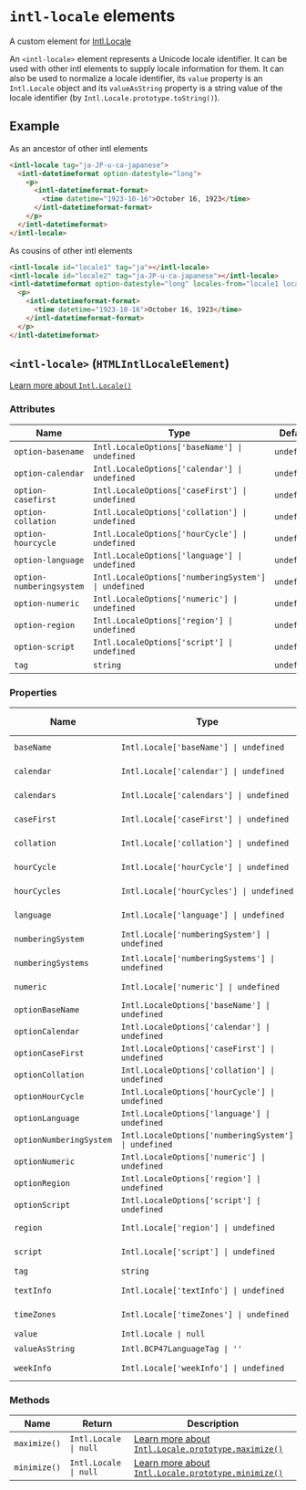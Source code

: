 # `intl-locale` elements

A custom element for [Intl.Locale](https://developer.mozilla.org/en-US/docs/Web/JavaScript/Reference/Global_Objects/Intl/Locale)

An `<intl-locale>` element represents a Unicode locale identifier. It can be
used with other intl elements to supply locale information for them. It can
also be used to normalize a locale identifier, its `value` property is an
`Intl.Locale` object and its `valueAsString` property is a string value of
the locale identifier (by `Intl.Locale.prototype.toString()`).

## Example

As an ancestor of other intl elements

```html
<intl-locale tag="ja-JP-u-ca-japanese">
  <intl-datetimeformat option-datestyle="long">
    <p>
      <intl-datetimeformat-format>
        <time datetime="1923-10-16">October 16, 1923</time>
      </intl-datetimeformat-format>
    </p>
  </intl-datetimeformat>
</intl-locale>
```

As cousins of other intl elements

```html
<intl-locale id="locale1" tag="ja"></intl-locale>
<intl-locale id="locale2" tag="ja-JP-u-ca-japanese"></intl-locale>
<intl-datetimeformat option-datestyle="long" locales-from="locale1 locale2">
  <p>
    <intl-datetimeformat-format>
      <time datetime="1923-10-16">October 16, 1923</time>
    </intl-datetimeformat-format>
  </p>
</intl-datetimeformat>
```

## `<intl-locale>` (`HTMLIntlLocaleElement`)

[Learn more about `Intl.Locale()`](http://developer.mozilla.org/en-US/docs/Web/JavaScript/Reference/Global_Objects/Intl/Locale/Locale)

### Attributes

| Name                     | Type                                                 | Default     | Required? | Description | Property                |
| ------------------------ | ---------------------------------------------------- | ----------- | --------- | ----------- | ----------------------- |
| `option-basename`        | `Intl.LocaleOptions['baseName'] \| undefined`        | `undefined` |           |             | `optionBaseName`        |
| `option-calendar`        | `Intl.LocaleOptions['calendar'] \| undefined`        | `undefined` |           |             | `optionCalendar`        |
| `option-casefirst`       | `Intl.LocaleOptions['caseFirst'] \| undefined`       | `undefined` |           |             | `optionCaseFirst`       |
| `option-collation`       | `Intl.LocaleOptions['collation'] \| undefined`       | `undefined` |           |             | `optionCollation`       |
| `option-hourcycle`       | `Intl.LocaleOptions['hourCycle'] \| undefined`       | `undefined` |           |             | `optionHourCycle`       |
| `option-language`        | `Intl.LocaleOptions['language'] \| undefined`        | `undefined` |           |             | `optionLanguage`        |
| `option-numberingsystem` | `Intl.LocaleOptions['numberingSystem'] \| undefined` | `undefined` |           |             | `optionNumberingSystem` |
| `option-numeric`         | `Intl.LocaleOptions['numeric'] \| undefined`         | `undefined` |           |             | `optionNumeric`         |
| `option-region`          | `Intl.LocaleOptions['region'] \| undefined`          | `undefined` |           |             | `optionRegion`          |
| `option-script`          | `Intl.LocaleOptions['script'] \| undefined`          | `undefined` |           |             | `optionScript`          |
| `tag`                    | `string`                                             | `undefined` | Yes       |             | `tag`                   |

### Properties

| Name                    | Type                                                 | Default     | Required? | Read only? | Description                                                                                                                                                               | Attribute                |
| ----------------------- | ---------------------------------------------------- | ----------- | --------- | ---------- | ------------------------------------------------------------------------------------------------------------------------------------------------------------------------- | ------------------------ |
| `baseName`              | `Intl.Locale['baseName'] \| undefined`               | `undefined` |           | Yes        | [Learn more about `Intl.Locale.prototype.baseName`](http://developer.mozilla.org/en-US/docs/Web/JavaScript/Reference/Global_Objects/Intl/Locale/baseName)                 |                          |
| `calendar`              | `Intl.Locale['calendar'] \| undefined`               | `undefined` |           | Yes        | [Learn more about `Intl.Locale.prototype.calendar`](http://developer.mozilla.org/en-US/docs/Web/JavaScript/Reference/Global_Objects/Intl/Locale/calendar)                 |                          |
| `calendars`             | `Intl.Locale['calendars'] \| undefined`              | `undefined` |           | Yes        | [Learn more about `Intl.Locale.prototype.calendars`](http://developer.mozilla.org/en-US/docs/Web/JavaScript/Reference/Global_Objects/Intl/Locale/calendars)               |                          |
| `caseFirst`             | `Intl.Locale['caseFirst'] \| undefined`              | `undefined` |           | Yes        | [Learn more about `Intl.Locale.prototype.caseFirst`](http://developer.mozilla.org/en-US/docs/Web/JavaScript/Reference/Global_Objects/Intl/Locale/caseFirst)               |                          |
| `collation`             | `Intl.Locale['collation'] \| undefined`              | `undefined` |           | Yes        | [Learn more about `Intl.Locale.prototype.collation`](http://developer.mozilla.org/en-US/docs/Web/JavaScript/Reference/Global_Objects/Intl/Locale/collation)               |                          |
| `hourCycle`             | `Intl.Locale['hourCycle'] \| undefined`              | `undefined` |           | Yes        | [Learn more about `Intl.Locale.prototype.hourCycle`](http://developer.mozilla.org/en-US/docs/Web/JavaScript/Reference/Global_Objects/Intl/Locale/hourCycle)               |                          |
| `hourCycles`            | `Intl.Locale['hourCycles'] \| undefined`             | `undefined` |           | Yes        | [Learn more about `Intl.Locale.prototype.hourCycles`](http://developer.mozilla.org/en-US/docs/Web/JavaScript/Reference/Global_Objects/Intl/Locale/hourCycles)             |                          |
| `language`              | `Intl.Locale['language'] \| undefined`               | `undefined` |           | Yes        | [Learn more about `Intl.Locale.prototype.language`](http://developer.mozilla.org/en-US/docs/Web/JavaScript/Reference/Global_Objects/Intl/Locale/language)                 |                          |
| `numberingSystem`       | `Intl.Locale['numberingSystem'] \| undefined`        | `undefined` |           | Yes        | [Learn more about `Intl.Locale.prototype.numberingSystem`](http://developer.mozilla.org/en-US/docs/Web/JavaScript/Reference/Global_Objects/Intl/Locale/numberingSystem)   |                          |
| `numberingSystems`      | `Intl.Locale['numberingSystems'] \| undefined`       | `undefined` |           | Yes        | [Learn more about `Intl.Locale.prototype.numberingSystems`](http://developer.mozilla.org/en-US/docs/Web/JavaScript/Reference/Global_Objects/Intl/Locale/numberingSystems) |                          |
| `numeric`               | `Intl.Locale['numeric'] \| undefined`                | `undefined` |           | Yes        | [Learn more about `Intl.Locale.prototype.numeric`](http://developer.mozilla.org/en-US/docs/Web/JavaScript/Reference/Global_Objects/Intl/Locale/numeric)                   |                          |
| `optionBaseName`        | `Intl.LocaleOptions['baseName'] \| undefined`        | `undefined` |           |            |                                                                                                                                                                           | `option-basename`        |
| `optionCalendar`        | `Intl.LocaleOptions['calendar'] \| undefined`        | `undefined` |           |            |                                                                                                                                                                           | `option-calendar`        |
| `optionCaseFirst`       | `Intl.LocaleOptions['caseFirst'] \| undefined`       | `undefined` |           |            |                                                                                                                                                                           | `option-casefirst`       |
| `optionCollation`       | `Intl.LocaleOptions['collation'] \| undefined`       | `undefined` |           |            |                                                                                                                                                                           | `option-collation`       |
| `optionHourCycle`       | `Intl.LocaleOptions['hourCycle'] \| undefined`       | `undefined` |           |            |                                                                                                                                                                           | `option-hourcycle`       |
| `optionLanguage`        | `Intl.LocaleOptions['language'] \| undefined`        | `undefined` |           |            |                                                                                                                                                                           | `option-language`        |
| `optionNumberingSystem` | `Intl.LocaleOptions['numberingSystem'] \| undefined` | `undefined` |           |            |                                                                                                                                                                           | `option-numberingsystem` |
| `optionNumeric`         | `Intl.LocaleOptions['numeric'] \| undefined`         | `undefined` |           |            |                                                                                                                                                                           | `option-numeric`         |
| `optionRegion`          | `Intl.LocaleOptions['region'] \| undefined`          | `undefined` |           |            |                                                                                                                                                                           | `option-region`          |
| `optionScript`          | `Intl.LocaleOptions['script'] \| undefined`          | `undefined` |           |            |                                                                                                                                                                           | `option-script`          |
| `region`                | `Intl.Locale['region'] \| undefined`                 | `undefined` |           | Yes        | [Learn more about `Intl.Locale.prototype.region`](http://developer.mozilla.org/en-US/docs/Web/JavaScript/Reference/Global_Objects/Intl/Locale/region)                     |                          |
| `script`                | `Intl.Locale['script'] \| undefined`                 | `undefined` |           | Yes        | [Learn more about `Intl.Locale.prototype.script`](http://developer.mozilla.org/en-US/docs/Web/JavaScript/Reference/Global_Objects/Intl/Locale/script)                     |                          |
| `tag`                   | `string`                                             | `undefined` | Yes       |            |                                                                                                                                                                           | `tag`                    |
| `textInfo`              | `Intl.Locale['textInfo'] \| undefined`               | `undefined` |           | Yes        | [Learn more about `Intl.Locale.prototype.textInfo`](http://developer.mozilla.org/en-US/docs/Web/JavaScript/Reference/Global_Objects/Intl/Locale/textInfo)                 |                          |
| `timeZones`             | `Intl.Locale['timeZones'] \| undefined`              | `undefined` |           | Yes        | [Learn more about `Intl.Locale.prototype.timeZones`](http://developer.mozilla.org/en-US/docs/Web/JavaScript/Reference/Global_Objects/Intl/Locale/timeZones)               |                          |
| `value`                 | `Intl.Locale \| null`                                | `undefined` |           | Yes        |                                                                                                                                                                           |                          |
| `valueAsString`         | `Intl.BCP47LanguageTag \| ''`                        | `undefined` |           | Yes        |                                                                                                                                                                           |                          |
| `weekInfo`              | `Intl.Locale['weekInfo'] \| undefined`               | `undefined` |           | Yes        | [Learn more about `Intl.Locale.prototype.weekInfo`](http://developer.mozilla.org/en-US/docs/Web/JavaScript/Reference/Global_Objects/Intl/Locale/weekInfo)                 |                          |

### Methods

| Name         | Return                | Description                                                                                                                                                 |
| ------------ | --------------------- | ----------------------------------------------------------------------------------------------------------------------------------------------------------- |
| `maximize()` | `Intl.Locale \| null` | [Learn more about `Intl.Locale.prototype.maximize()`](http://developer.mozilla.org/en-US/docs/Web/JavaScript/Reference/Global_Objects/Intl/Locale/maximize) |
| `minimize()` | `Intl.Locale \| null` | [Learn more about `Intl.Locale.prototype.minimize()`](http://developer.mozilla.org/en-US/docs/Web/JavaScript/Reference/Global_Objects/Intl/Locale/minimize) |
